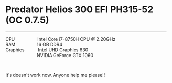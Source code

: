 <h1>Predator Helios 300 EFI PH315-52 (OC 0.7.5)</h1>
<hr/>
<p>CPU&nbsp; &nbsp; &nbsp; &nbsp; &nbsp; &nbsp; &nbsp; &nbsp; &nbsp; Intel Core i7-8750H CPU @ 2.20GHz<br />
RAM&nbsp; &nbsp; &nbsp; &nbsp; &nbsp; &nbsp; &nbsp; &nbsp; &nbsp;16 GB DDR4<br />
Graphics&nbsp; &nbsp; &nbsp; &nbsp; &nbsp; &nbsp;Intel UHD Graphics 630<br />
&nbsp; &nbsp; &nbsp; &nbsp; &nbsp; &nbsp; &nbsp; &nbsp; &nbsp; &nbsp; &nbsp; &nbsp; &nbsp;NVIDIA GeForce GTX 1060</p>
<p>&nbsp;</p>
<p>It's doesn't work now. Anyone help me please!!</p>
